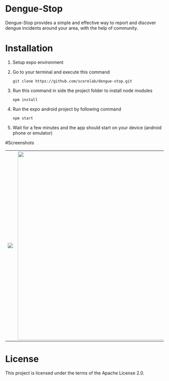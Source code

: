 # Dengue-Stop
Dengue-Stop provides a simple and effective way to report and discover dengue incidents around your area, with the help of community. 

# Installation
1. Setup expo environment  
2. Go to your terminal and execute this command
    ```
    git clone https://github.com/scorelab/dengue-stop.git
    ```

3. Run this command in side the project folder to install node modules
    ```
    npm install
    ```
  
4. Run the expo android project by following command
    ```
    npm start
    ```
    
5. Wait for a few minutes and the app should start on your device (android phone or emulator)


#Screenshots
<table border="0">
<tr>
	<td><img src="https://i.imgur.com/w4Khf3X.gif"></td>
	<td><img src="https://i.imgur.com/6SvipLq.jpg" width="600"></td>
</tr>
</table>



# License

This project is licensed under the terms of the Apache License 2.0.
